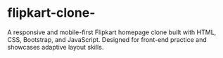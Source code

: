 # flipkart-clone-
A responsive and mobile-first Flipkart homepage clone built with HTML, CSS, Bootstrap, and JavaScript. Designed for front-end practice and showcases adaptive layout skills.
